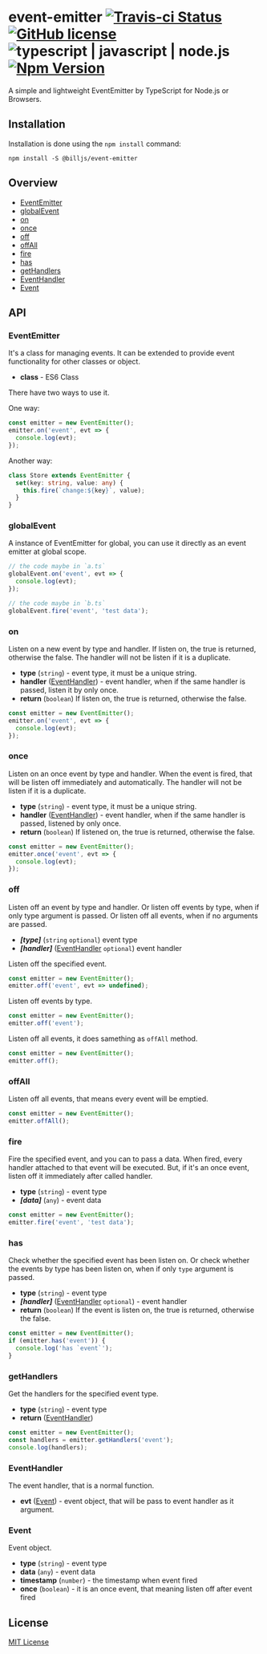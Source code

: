 # event-emitter [![Travis-ci Status](https://api.travis-ci.org/billjs/event-emitter.svg?branch=master)](https://travis-ci.org/billjs/event-emitter) [![GitHub license](https://img.shields.io/badge/license-MIT-blue.svg)](https://github.com/billjs/event-emitter/blob/master/LICENSE) ![typescript | javascript | node.js](https://img.shields.io/badge/language-typescript%20%7C%20javascript%20%7C%20node.js-yellow.svg) [![Npm Version](https://img.shields.io/npm/v/@billjs/event-emitter.svg)](https://www.npmjs.com/package/@billjs/event-emitter)

A simple and lightweight EventEmitter by TypeScript for Node.js or Browsers.

## Installation

Installation is done using the `npm install` command:

```shell
npm install -S @billjs/event-emitter
```

## Overview

- [EventEmitter](#eventemitter)
- [globalEvent](#globalevent)
- [on](#on)
- [once](#once)
- [off](#off)
- [offAll](#offall)
- [fire](#fire)
- [has](#has)
- [getHandlers](#gethandlers)
- [EventHandler](#eventhandler)
- [Event](#event)

## API

### EventEmitter

It's a class for managing events. It can be extended to provide event functionality for other classes or object.

- **class** - ES6 Class

There have two ways to use it.

One way:

```typescript
const emitter = new EventEmitter();
emitter.on('event', evt => {
  console.log(evt);
});
```

Another way:

```typescript
class Store extends EventEmitter {
  set(key: string, value: any) {
    this.fire(`change:${key}`, value);
  }
}
```

### globalEvent

A instance of EventEmitter for global, you can use it directly as an event emitter at global scope.

```typescript
// the code maybe in `a.ts`
globalEvent.on('event', evt => {
  console.log(evt);
});
```

```typescript
// the code maybe in `b.ts`
globalEvent.fire('event', 'test data');
```

### on

Listen on a new event by type and handler. If listen on, the true is returned, otherwise the false.
The handler will not be listen if it is a duplicate.

- **type** (`string`) - event type, it must be a unique string.
- **handler** ([EventHandler](#eventhandler)) - event handler, when if the same handler is passed, listen it by only once.
- **return** (`boolean`) If listen on, the true is returned, otherwise the false.

```typescript
const emitter = new EventEmitter();
emitter.on('event', evt => {
  console.log(evt);
});
```

### once

Listen on an once event by type and handler. When the event is fired, that will be listen off immediately and automatically.
The handler will not be listen if it is a duplicate.

- **type** (`string`) - event type, it must be a unique string.
- **handler** ([EventHandler](#eventhandler)) - event handler, when if the same handler is passed, listened by only once.
- **return** (`boolean`) If listened on, the true is returned, otherwise the false.

```typescript
const emitter = new EventEmitter();
emitter.once('event', evt => {
  console.log(evt);
});
```

### off

Listen off an event by type and handler.
Or listen off events by type, when if only type argument is passed.
Or listen off all events, when if no arguments are passed.

- _**[type]**_ (`string` `optional`) event type
- _**[handler]**_ ([EventHandler](#eventhandler) `optional`) event handler

Listen off the specified event.

```typescript
const emitter = new EventEmitter();
emitter.off('event', evt => undefined);
```

Listen off events by type.

```typescript
const emitter = new EventEmitter();
emitter.off('event');
```

Listen off all events, it does samething as `offAll` method.

```typescript
const emitter = new EventEmitter();
emitter.off();
```

### offAll

Listen off all events, that means every event will be emptied.

```typescript
const emitter = new EventEmitter();
emitter.offAll();
```

### fire

Fire the specified event, and you can to pass a data. When fired, every handler attached to that event will be executed.
But, if it's an once event, listen off it immediately after called handler.

- **type** (`string`) - event type
- _**[data]**_ (`any`) - event data

```typescript
const emitter = new EventEmitter();
emitter.fire('event', 'test data');
```

### has

Check whether the specified event has been listen on.
Or check whether the events by type has been listen on, when if only `type` argument is passed.

- **type** (`string`) - event type
- _**[handler]**_ ([EventHandler](#eventhandler) `optional`) - event handler
- **return** (`boolean`) If the event is listen on, the true is returned, otherwise the false.

```typescript
const emitter = new EventEmitter();
if (emitter.has('event')) {
  console.log('has `event`');
}
```

### getHandlers

Get the handlers for the specified event type.

- **type** (`string`) - event type
- **return** ([EventHandler](#eventhandler))

```typescript
const emitter = new EventEmitter();
const handlers = emitter.getHandlers('event');
console.log(handlers);
```

### EventHandler

The event handler, that is a normal function.

- **evt** ([Event](#event)) - event object, that will be pass to event handler as it argument.

### Event

Event object.

- **type** (`string`) - event type
- **data** (`any`) - event data
- **timestamp** (`number`) - the timestamp when event fired
- **once** (`boolean`) - it is an once event, that meaning listen off after event fired

## License

[MIT License](LICENSE)
